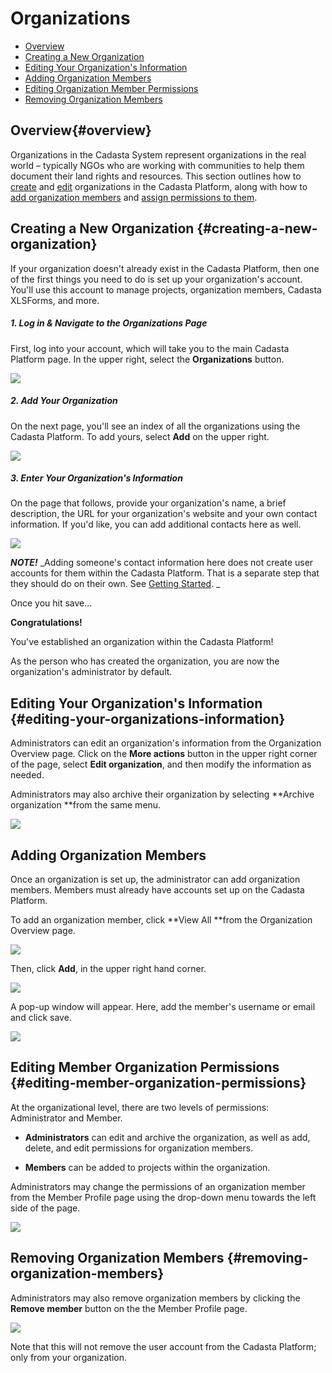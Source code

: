 # Organizations

* [Overview](#overview)
* [Creating a New Organization](#creating-a-new-organization)
* [Editing Your Organization's Information](#editing-your-organizations-information)
* [Adding Organization Members](#adding-organization-members)
* [Editing Organization Member Permissions](#editing-member-organization-permissions)
* [Removing Organization Members](#removing-organization-members)

## Overview{#overview}

Organizations in the Cadasta System represent organizations in the real world – typically NGOs who are working with communities to help them document their land rights and resources. This section outlines how to [create](#creating-a-new-organization) and [edit](#editing-your-organizations-information) organizations in the Cadasta Platform, along with how to [add organization members](#adding-organization-members) and [assign permissions to them](#editing-member-organization-permissions). 

## Creating a New Organization {#creating-a-new-organization}

If your organization doesn't already exist in the Cadasta Platform, then one of the first things you need to do is set up your organization's account. You'll use this account to manage projects, organization members, Cadasta XLSForms, and more.

##### 1. Log in & Navigate to the Organizations Page

First, log into your account, which will take you to the main Cadasta Platform page. In the upper right, select the **Organizations** button.

![](/assets/cadasta-main-platform-organization-button.png)

##### 2. Add Your Organization

On the next page, you'll see an index of all the organizations using the Cadasta Platform. To add yours, select **Add** on the upper right.

![](/assets/add-organization-button.png)

##### 3. Enter Your Organization's Information

On the page that follows, provide your organization's name, a brief description, the URL for your organization's website and your own contact information. If you'd like, you can add additional contacts here as well.

![](/assets/add-organization-info.png)

_**NOTE!**_ _Adding someone's contact information here does not create user accounts for them within the Cadasta Platform. That is a separate step that they should do on their own. See [Getting Started](01-gettingstarted.md). _

Once you hit save...

**Congratulations!**

You've established an organization within the Cadasta Platform!

As the person who has created the organization, you are now the organization's administrator by default.

## Editing Your Organization's Information {#editing-your-organizations-information}

Administrators can edit an organization's information from the Organization Overview page. Click on the **More actions** button in the upper right corner of the page, select **Edit organization**, and then modify the information as needed.

Administrators may also archive their organization by selecting **Archive organization **from the same menu.

![](/assets/organization-overview-edit-org.png)

## Adding Organization Members

Once an organization is set up, the administrator can add organization members. Members must already have accounts set up on the Cadasta Platform.

To add an organization member, click **View All **from the Organization Overview page.

![](/assets/organization-add-member-1.png)

Then, click **Add**, in the upper right hand corner.

![](/assets/organization-add-member-2.png)

A pop-up window will appear. Here, add the member's username or email and click save.

![](/assets/organization-add-member-3.png)

## Editing Member Organization Permissions {#editing-member-organization-permissions}

At the organizational level, there are two levels of permissions: Administrator and Member.

* **Administrators** can edit and archive the organization, as well as add, delete, and edit permissions for organization members.

* **Members** can be added to projects within the organization.

Administrators may change the permissions of an organization member from the Member Profile page using the drop-down menu towards the left side of the page. 

![](/assets/organization-add-member-4.png)

## Removing Organization Members {#removing-organization-members}

Administrators may also remove organization members by clicking the **Remove member** button on the the Member Profile page. 

![](/assets/organization-add-member-5.png)

Note that this will not remove the user account from the Cadasta Platform; only from your organization.